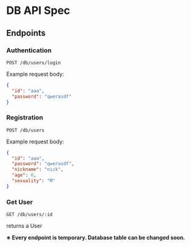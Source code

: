 # DB API Spec

## Endpoints

### Authentication

`POST /db/users/login`

Example request body:
```JSON
{
  "id": "aaa",
  "password": "qwerasdf"
}
```

### Registration

`POST /db/users`

Example request body:
```JSON
{
  "id": "aaa",
  "password": "qwerasdf",
  "nickname": "nick",
  "age": 0,
  "sexuality": "M"
}
```

### Get User

`GET /db/users/:id`

returns a User

**※ Every endpoint is temporary. Database table can be changed soon.**

